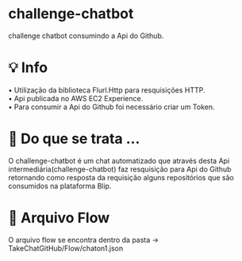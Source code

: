 # challenge-chatbot
challenge chatbot consumindo a Api do Github.

# 💡 Info

• Utilização da biblioteca Flurl.Http para resquisições HTTP. <br>
• Api publicada no AWS EC2 Experience. <br>
• Para consumir a Api do Github foi necessário criar um Token.<br>

# 🎯 Do que se trata ...

O challenge-chatbot é um chat automatizado que através desta Api intermediária(challenge-chatbot) faz resquisição para Api do Github retornando como 
resposta da requisição alguns repositórios que são consumidos na plataforma Blip. <br>

# 📁 Arquivo Flow

O arquivo flow se encontra dentro da pasta -> TakeChatGitHub/Flow/chaton1.json
